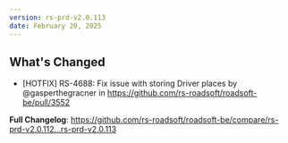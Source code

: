 ```yaml
---
version: rs-prd-v2.0.113
date: February 20, 2025
---
```


## What's Changed
* [HOTFIX] RS-4688: Fix issue with storing Driver places by @gasperthegracner in https://github.com/rs-roadsoft/roadsoft-be/pull/3552


**Full Changelog**: https://github.com/rs-roadsoft/roadsoft-be/compare/rs-prd-v2.0.112...rs-prd-v2.0.113